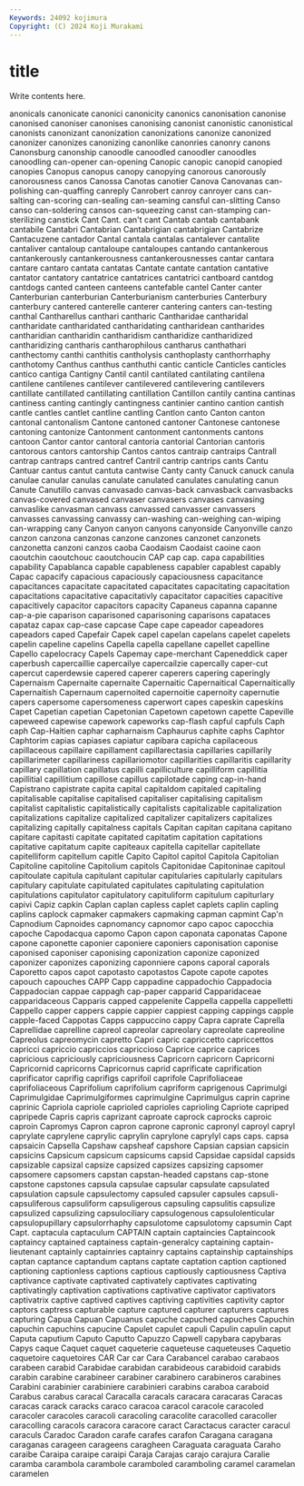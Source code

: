 ```yaml
---
Keywords: 24092 kojimura
Copyright: (C) 2024 Koji Murakami
---
```


# title

Write contents here.



anonicals canonicate canonici canonicity canonics canonisation canonise canonised canoniser
canonises canonising canonist canonistic canonistical canonists canonizant canonization canonizations canonize
canonized canonizer canonizes canonizing canonlike canonries canonry canons Canonsburg canonship
canoodle canoodled canoodler canoodles canoodling can-opener can-opening Canopic canopic canopid
canopied canopies Canopus canopus canopy canopying canorous canorously canorousness canos
Canossa Canotas canotier Canova Canovanas can-polishing can-quaffing canreply Canrobert canroy
canroyer cans can-salting can-scoring can-sealing can-seaming cansful can-slitting Canso canso
can-soldering cansos can-squeezing canst can-stamping can-sterilizing canstick Cant Cant. can't
cant Cantab cantab cantabank cantabile Cantabri Cantabrian Cantabrigian cantabrigian Cantabrize
Cantacuzene cantador Cantal cantala cantalas cantalever cantalite cantaliver cantaloup cantaloupe
cantaloupes cantando cantankerous cantankerously cantankerousness cantankerousnesses cantar cantara cantare cantaro
cantata cantatas Cantate cantate cantation cantative cantator cantatory cantatrice cantatrices
cantatrici cantboard cantdog cantdogs canted canteen canteens cantefable cantel Canter
canter Canterburian canterburian Canterburianism canterburies Canterbury canterbury cantered canterelle canterer
cantering canters can-testing canthal Cantharellus canthari cantharic Cantharidae cantharidal cantharidate
cantharidated cantharidating cantharidean cantharides cantharidian cantharidin cantharidism cantharidize cantharidized cantharidizing
cantharis cantharophilous cantharus canthathari canthectomy canthi canthitis cantholysis canthoplasty canthorrhaphy
canthotomy Canthus canthus canthuthi cantic canticle Canticles canticles cantico cantiga
Cantigny Cantil cantil cantilated cantilating cantilena cantilene cantilenes cantilever cantilevered
cantilevering cantilevers cantillate cantillated cantillating cantillation Cantillon cantily cantina cantinas
cantiness canting cantingly cantingness cantinier cantino cantion cantish cantle cantles
cantlet cantline cantling Cantlon canto Canton canton cantonal cantonalism Cantone
cantoned cantoner Cantonese cantonese cantoning cantonize Cantonment cantonment cantonments cantons
cantoon Cantor cantor cantoral cantoria cantorial Cantorian cantoris cantorous cantors
cantorship Cantos cantos cantraip cantraips Cantrall cantrap cantraps cantred cantref
Cantril cantrip cantrips cants Cantu Cantuar cantus cantut cantuta cantwise
Canty canty Canuck canuck canula canulae canular canulas canulate canulated
canulates canulating canun Canute Canutillo canvas canvasado canvas-back canvasback canvasbacks
canvas-covered canvased canvaser canvasers canvases canvasing canvaslike canvasman canvass canvassed
canvasser canvassers canvasses canvassing canvassy can-washing can-weighing can-wiping can-wrapping cany
Canyon canyon canyons canyonside Canyonville canzo canzon canzona canzonas canzone
canzones canzonet canzonets canzonetta canzoni canzos caoba Caodaism Caodaist caoine
caon caoutchin caoutchouc caoutchoucin CAP cap cap. capa capabilities capability
Capablanca capable capableness capabler capablest capably Capac capacify capacious capaciously
capaciousness capacitance capacitances capacitate capacitated capacitates capacitating capacitation capacitations capacitative
capacitativly capacitator capacities capacitive capacitively capacitor capacitors capacity Capaneus capanna
capanne cap-a-pie caparison caparisoned caparisoning caparisons capataces capataz capax cap-case
capcase Cape cape capeador capeadores capeadors caped Capefair Capek capel
capelan capelans capelet capelets capelin capeline capelins Capella capella capellane
capellet capelline Capello capelocracy Capels Capemay cape-merchant Capeneddick caper caperbush
capercaillie capercailye capercailzie capercally caper-cut capercut caperdewsie capered caperer caperers
capering caperingly Capernaism Capernaite capernaite Capernaitic Capernaitical Capernaitically Capernaitish Capernaum
capernoited capernoitie capernoity capernutie capers capersome capersomeness caperwort capes capeskin
capeskins Capet Capetian capetian Capetonian Capetown capetown capette Capeville capeweed
capewise capework capeworks cap-flash capful capfuls Caph caph Cap-Haitien caphar
capharnaism Caphaurus caphite caphs Caphtor Caphtorim capias capiases capiatur capibara
capicha capilaceous capillaceous capillaire capillament capillarectasia capillaries capillarily capillarimeter capillariness
capillariomotor capillarities capillaritis capillarity capillary capillation capillatus capilli capilliculture capilliform
capillitia capillitial capillitium capillose capillus capilotade caping cap-in-hand Capistrano capistrate
capita capital capitaldom capitaled capitaling capitalisable capitalise capitalised capitaliser capitalising
capitalism capitalist capitalistic capitalistically capitalists capitalizable capitalization capitalizations capitalize capitalized
capitalizer capitalizers capitalizes capitalizing capitally capitalness capitals Capitan capitan capitana
capitano capitare capitasti capitate capitated capitatim capitation capitations capitative capitatum
capite capiteaux capitella capitellar capitellate capitelliform capitellum capitle Capito Capitol
capitol Capitola Capitolian Capitoline capitoline Capitolium capitols Capitonidae Capitoninae capitoul
capitoulate capitula capitulant capitular capitularies capitularly capitulars capitulary capitulate capitulated
capitulates capitulating capitulation capitulations capitulator capitulatory capituliform capitulum capiturlary capivi
Capiz capkin Caplan caplan capless caplet caplets caplin capling caplins
caplock capmaker capmakers capmaking capman capmint Cap'n Capnodium Capnoides capnomancy
capnomor capo capoc capocchia capoche Capodacqua capomo Capon capon caponata
caponatas Capone capone caponette caponier caponiere caponiers caponisation caponise caponised
caponiser caponising caponization caponize caponized caponizer caponizes caponizing caponniere capons
caporal caporals Caporetto capos capot capotasto capotastos Capote capote capotes
capouch capouches CAPP Capp cappadine cappadochio Cappadocia Cappadocian cappae cappagh
cap-paper capparid Capparidaceae capparidaceous Capparis capped cappelenite Cappella cappella cappelletti
Cappello capper cappers cappie cappier cappiest capping cappings capple capple-faced
Cappotas Capps cappuccino cappy Capra caprate Caprella Caprellidae caprelline capreol
capreolar capreolary capreolate capreoline Capreolus capreomycin capretto Capri capric capriccetto
capriccettos capricci capriccio capriccios capriccioso Caprice caprice caprices capricious capriciously
capriciousness Capricorn capricorn Capricorni Capricornid capricorns Capricornus caprid caprificate caprification
caprificator caprifig caprifigs caprifoil caprifole Caprifoliaceae caprifoliaceous Caprifolium caprifolium capriform
caprigenous Caprimulgi Caprimulgidae Caprimulgiformes caprimulgine Caprimulgus caprin caprine caprinic Capriola
capriole caprioled caprioles caprioling Capriote capriped capripede Capris capris caprizant
caproate caprock caprocks caproic caproin Capromys Capron capron caprone capronic
capronyl caproyl capryl caprylate caprylene caprylic caprylin caprylone caprylyl caps
caps. capsa capsaicin Capsella Capshaw capsheaf capshore Capsian capsian capsicin
capsicins Capsicum capsicum capsicums capsid Capsidae capsidal capsids capsizable capsizal
capsize capsized capsizes capsizing capsomer capsomere capsomers capstan capstan-headed capstans
cap-stone capstone capstones capsula capsulae capsular capsulate capsulated capsulation capsule
capsulectomy capsuled capsuler capsules capsuli- capsuliferous capsuliform capsuligerous capsuling capsulitis
capsulize capsulized capsulizing capsulociliary capsulogenous capsulolenticular capsulopupillary capsulorrhaphy capsulotome capsulotomy
capsumin Capt Capt. captacula captaculum CAPTAIN captain captaincies Captaincook captaincy
captained captainess captain-generalcy captaining captain-lieutenant captainly captainries captainry captains captainship
captainships captan captance captandum captans captate captation caption captioned captioning
captionless captions captious captiously captiousness Captiva captivance captivate captivated captivately
captivates captivating captivatingly captivation captivations captivative captivator captivators captivatrix captive
captived captives captiving captivities captivity captor captors captress capturable capture
captured capturer capturers captures capturing Capua Capuan Capuanus capuche capuched
capuches Capuchin capuchin capuchins capucine Capulet capulet capuli Capulin capulin
caput Caputa caputium Caputo Caputto Capuzzo Capwell capybara capybaras Capys
caque Caquet caquet caqueterie caqueteuse caqueteuses Caquetio caquetoire caquetoires CAR
Car car Cara Carabancel carabao carabaos carabeen carabid Carabidae carabidan
carabideous carabidoid carabids carabin carabine carabineer carabiner carabinero carabineros carabines
Carabini carabinier carabiniere carabinieri carabins caraboa caraboid Carabus carabus caracal
Caracalla caracals caracara caracaras Caracas caracas carack caracks caraco caracoa
caracol caracole caracoled caracoler caracoles caracoli caracoling caracolite caracolled caracoller
caracolling caracols caracora caracore caract Caractacus caracter caracul caraculs Caradoc
Caradon carafe carafes carafon Caragana caragana caraganas carageen carageens caragheen
Caraguata caraguata Caraho caraibe Caraipa caraipe caraipi Caraja Carajas carajo
carajura Caralie caramba carambola carambole caramboled caramboling caramel caramelan caramelen
